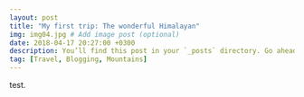 ```yaml
---
layout: post
title: "My first trip: The wonderful Himalayan"
img: img04.jpg # Add image post (optional)
date: 2018-04-17 20:27:00 +0300
description: You’ll find this post in your `_posts` directory. Go ahead and edit it and re-build the site to see your changes. # Add post description (optional)
tag: [Travel, Blogging, Mountains]
---
```

test.

